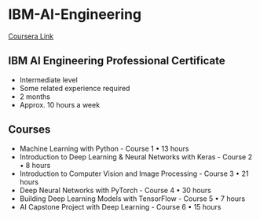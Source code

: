 # IBM-AI-Engineering
[Coursera Link](https://www.coursera.org/professional-certificates/ai-engineer)

## IBM AI Engineering Professional Certificate
- Intermediate level
- Some related experience required
- 2 months
- Approx. 10 hours a week

## Courses
- Machine Learning with Python - Course 1 • 13 hours
- Introduction to Deep Learning & Neural Networks with Keras - Course 2 • 8 hours
- Introduction to Computer Vision and Image Processing - Course 3 • 21 hours
- Deep Neural Networks with PyTorch - Course 4 • 30 hours
- Building Deep Learning Models with TensorFlow - Course 5 • 7 hours
- AI Capstone Project with Deep Learning - Course 6 • 15 hours

